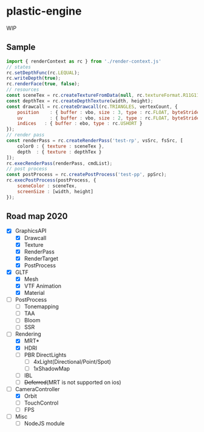# plastic-engine

WIP

## Sample

```js
import { renderContext as rc } from './render-context.js'
// states
rc.setDepthFunc(rc.LEQUAL);
rc.writeDepth(true);
rc.renderFace(true, false);
// resources
const sceneTex = rc.createTextureFromData(null, rc.textureFormat.R11G11B10, width, height);
const depthTex = rc.createDepthTexture(width, height);
const drawcall = rc.createDrawcall(rc.TRIANGLES, vertexCount, {
    position	: { buffer : vbo, size : 3, type : rc.FLOAT, byteStride : 20, byteOffset : 0 },
    uv		    : { buffer : vbo, size : 2, type : rc.FLOAT, byteStride : 20, byteOffset : 12 },
    indices	  : { buffer : ebo, type : rc.USHORT }
});
// render pass
const renderPass = rc.createRenderPass('test-rp', vsSrc, fsSrc, [
    color0 : { texture : sceneTex },
    depth  : { texture : depthTex }
]);
rc.execRenderPass(renderPass, cmdList);
// post process
const postProcess = rc.createPostProcess('test-pp', ppSrc);
rc.execPostProcess(postProcess, {
    sceneColor : sceneTex,
    screenSize : [width, height]
});
```

## Road map 2020

- [x] GraphicsAPI
  - [x] Drawcall
  - [x] Texture
  - [x] RenderPass
  - [x] RenderTarget
  - [x] PostProcess
- [x] GLTF
  - [x] Mesh
  - [x] VTF Animation
  - [x] Material
- [ ] PostProcess
  - [ ] Tonemapping
  - [ ] TAA
  - [ ] Bloom
  - [ ] SSR
- [ ] Rendering
  - [x] MRT*
  - [x] HDRI
  - [ ] PBR DirectLights
    - [ ] 4xLight(Directional/Point/Spot)
    - [ ] 1xShadowMap
  - [ ] IBL
  - [ ] ~~Deferred~~(MRT is not supported on ios)
- [ ] CameraController
  - [x] Orbit
  - [ ] TouchControl
  - [ ] FPS
- [ ] Misc
  - [ ] NodeJS module
